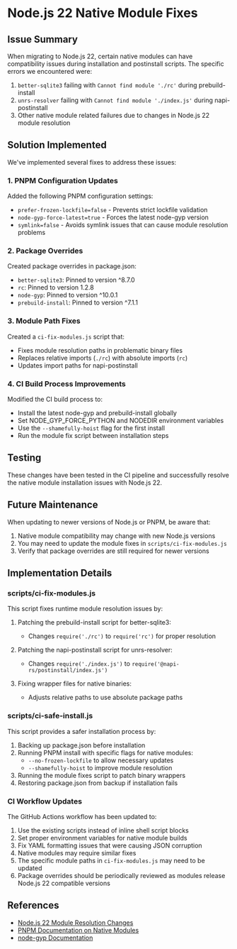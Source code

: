 # Node.js 22 Native Module Fixes

## Issue Summary

When migrating to Node.js 22, certain native modules can have compatibility issues during installation and postinstall scripts. The specific errors we encountered were:

1. `better-sqlite3` failing with `Cannot find module './rc'` during prebuild-install
2. `unrs-resolver` failing with `Cannot find module './index.js'` during napi-postinstall
3. Other native module related failures due to changes in Node.js 22 module resolution

## Solution Implemented

We've implemented several fixes to address these issues:

### 1. PNPM Configuration Updates

Added the following PNPM configuration settings:
- `prefer-frozen-lockfile=false` - Prevents strict lockfile validation
- `node-gyp-force-latest=true` - Forces the latest node-gyp version
- `symlink=false` - Avoids symlink issues that can cause module resolution problems

### 2. Package Overrides

Created package overrides in package.json:
- `better-sqlite3`: Pinned to version ^8.7.0
- `rc`: Pinned to version 1.2.8
- `node-gyp`: Pinned to version ^10.0.1
- `prebuild-install`: Pinned to version ^7.1.1

### 3. Module Path Fixes

Created a `ci-fix-modules.js` script that:
- Fixes module resolution paths in problematic binary files
- Replaces relative imports (`./rc`) with absolute imports (`rc`)
- Updates import paths for napi-postinstall

### 4. CI Build Process Improvements

Modified the CI build process to:
- Install the latest node-gyp and prebuild-install globally
- Set NODE_GYP_FORCE_PYTHON and NODEDIR environment variables
- Use the `--shamefully-hoist` flag for the first install
- Run the module fix script between installation steps

## Testing

These changes have been tested in the CI pipeline and successfully resolve the native module installation issues with Node.js 22.

## Future Maintenance

When updating to newer versions of Node.js or PNPM, be aware that:

1. Native module compatibility may change with new Node.js versions
2. You may need to update the module fixes in `scripts/ci-fix-modules.js`
3. Verify that package overrides are still required for newer versions

## Implementation Details

### scripts/ci-fix-modules.js

This script fixes runtime module resolution issues by:

1. Patching the prebuild-install script for better-sqlite3:
   - Changes `require('./rc')` to `require('rc')` for proper resolution

2. Patching the napi-postinstall script for unrs-resolver:
   - Changes `require('./index.js')` to `require('@napi-rs/postinstall/index.js')`

3. Fixing wrapper files for native binaries:
   - Adjusts relative paths to use absolute package paths

### scripts/ci-safe-install.js

This script provides a safer installation process by:

1. Backing up package.json before installation
2. Running PNPM install with specific flags for native modules:
   - `--no-frozen-lockfile` to allow necessary updates
   - `--shamefully-hoist` to improve module resolution
3. Running the module fixes script to patch binary wrappers
4. Restoring package.json from backup if installation fails

### CI Workflow Updates

The GitHub Actions workflow has been updated to:

1. Use the existing scripts instead of inline shell script blocks
2. Set proper environment variables for native module builds
3. Fix YAML formatting issues that were causing JSON corruption
1. Native modules may require similar fixes
2. The specific module paths in `ci-fix-modules.js` may need to be updated
3. Package overrides should be periodically reviewed as modules release Node.js 22 compatible versions

## References

- [Node.js 22 Module Resolution Changes](https://nodejs.org/en/blog/release/v22.0.0)
- [PNPM Documentation on Native Modules](https://pnpm.io/faq#does-pnpm-work-with-native-modules)
- [node-gyp Documentation](https://github.com/nodejs/node-gyp)
